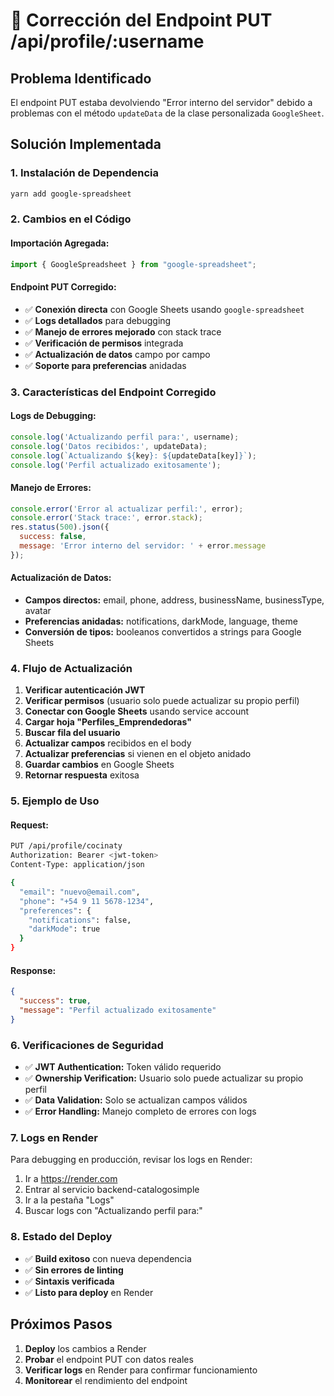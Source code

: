 # 🔧 Corrección del Endpoint PUT /api/profile/:username

## Problema Identificado
El endpoint PUT estaba devolviendo "Error interno del servidor" debido a problemas con el método `updateData` de la clase personalizada `GoogleSheet`.

## Solución Implementada

### 1. **Instalación de Dependencia**
```bash
yarn add google-spreadsheet
```

### 2. **Cambios en el Código**

#### Importación Agregada:
```javascript
import { GoogleSpreadsheet } from "google-spreadsheet";
```

#### Endpoint PUT Corregido:
- ✅ **Conexión directa** con Google Sheets usando `google-spreadsheet`
- ✅ **Logs detallados** para debugging
- ✅ **Manejo de errores mejorado** con stack trace
- ✅ **Verificación de permisos** integrada
- ✅ **Actualización de datos** campo por campo
- ✅ **Soporte para preferencias** anidadas

### 3. **Características del Endpoint Corregido**

#### Logs de Debugging:
```javascript
console.log('Actualizando perfil para:', username);
console.log('Datos recibidos:', updateData);
console.log(`Actualizando ${key}: ${updateData[key]}`);
console.log('Perfil actualizado exitosamente');
```

#### Manejo de Errores:
```javascript
console.error('Error al actualizar perfil:', error);
console.error('Stack trace:', error.stack);
res.status(500).json({
  success: false,
  message: 'Error interno del servidor: ' + error.message
});
```

#### Actualización de Datos:
- **Campos directos:** email, phone, address, businessName, businessType, avatar
- **Preferencias anidadas:** notifications, darkMode, language, theme
- **Conversión de tipos:** booleanos convertidos a strings para Google Sheets

### 4. **Flujo de Actualización**

1. **Verificar autenticación JWT**
2. **Verificar permisos** (usuario solo puede actualizar su propio perfil)
3. **Conectar con Google Sheets** usando service account
4. **Cargar hoja "Perfiles_Emprendedoras"**
5. **Buscar fila del usuario**
6. **Actualizar campos** recibidos en el body
7. **Actualizar preferencias** si vienen en el objeto anidado
8. **Guardar cambios** en Google Sheets
9. **Retornar respuesta** exitosa

### 5. **Ejemplo de Uso**

#### Request:
```bash
PUT /api/profile/cocinaty
Authorization: Bearer <jwt-token>
Content-Type: application/json

{
  "email": "nuevo@email.com",
  "phone": "+54 9 11 5678-1234",
  "preferences": {
    "notifications": false,
    "darkMode": true
  }
}
```

#### Response:
```json
{
  "success": true,
  "message": "Perfil actualizado exitosamente"
}
```

### 6. **Verificaciones de Seguridad**

- ✅ **JWT Authentication:** Token válido requerido
- ✅ **Ownership Verification:** Usuario solo puede actualizar su propio perfil
- ✅ **Data Validation:** Solo se actualizan campos válidos
- ✅ **Error Handling:** Manejo completo de errores con logs

### 7. **Logs en Render**

Para debugging en producción, revisar los logs en Render:
1. Ir a https://render.com
2. Entrar al servicio backend-catalogosimple
3. Ir a la pestaña "Logs"
4. Buscar logs con "Actualizando perfil para:"

### 8. **Estado del Deploy**

- ✅ **Build exitoso** con nueva dependencia
- ✅ **Sin errores de linting**
- ✅ **Sintaxis verificada**
- ✅ **Listo para deploy** en Render

## Próximos Pasos

1. **Deploy** los cambios a Render
2. **Probar** el endpoint PUT con datos reales
3. **Verificar logs** en Render para confirmar funcionamiento
4. **Monitorear** el rendimiento del endpoint
